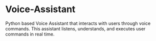 # Voice-Assistant
Python based Voice Assistant that interacts with users through voice commands. This assistant listens, understands, and executes user commands in real time.
